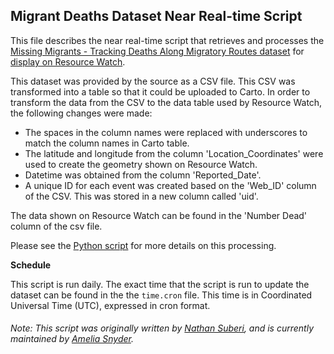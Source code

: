 ## Migrant Deaths Dataset Near Real-time Script
This file describes the near real-time script that retrieves and processes the [Missing Migrants - Tracking Deaths Along Migratory Routes dataset](https://missingmigrants.iom.int/) for [display on Resource Watch](https://resourcewatch.org/data/explore/Missing-Migrants).

This dataset was provided by the source as a CSV file. This CSV was transformed into a table so that it could be uploaded to Carto. In order to transform the data from the CSV to the data table used by Resource Watch, the following changes were made:
- The spaces in the column names were replaced with underscores to match the column names in Carto table.
- The latitude and longitude from the column 'Location_Coordinates' were used to create the geometry shown on Resource Watch.
- Datetime was obtained from the column 'Reported_Date'.
- A unique ID for each event was created based on the 'Web_ID' column of the CSV. This was stored in a new column called 'uid'.

The data shown on Resource Watch can be found in the 'Number Dead' column of the csv file. 

Please see the [Python script](https://github.com/resource-watch/nrt-scripts/blob/master/soc_018_migrant_deaths/contents/src/__init__.py) for more details on this processing.

**Schedule**

This script is run daily. The exact time that the script is run to update the dataset can be found in the the `time.cron` file. This time is in Coordinated Universal Time (UTC), expressed in cron format.

###### Note: This script was originally written by [Nathan Suberi](mailto:nathan.suberi@wri.org), and is currently maintained by [Amelia Snyder](https://www.wri.org/profile/amelia-snyder).
